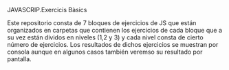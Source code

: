 JAVASCRIP.Exercicis Bàsics

Este repositorio consta de 7 bloques de ejercicios de JS que están organizados en carpetas que contienen los ejercicios de cada bloque que a su vez están dividos en niveles (1,2 y 3) y cada nivel consta de cierto número de ejercicios. Los resultados de dichos ejercicios se muestran por consola aunque en algunos casos también veremso su resultado por pantalla. 